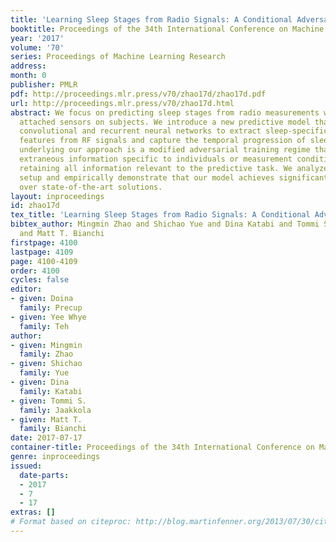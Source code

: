 ```yaml
---
title: 'Learning Sleep Stages from Radio Signals: A Conditional Adversarial Architecture'
booktitle: Proceedings of the 34th International Conference on Machine Learning
year: '2017'
volume: '70'
series: Proceedings of Machine Learning Research
address: 
month: 0
publisher: PMLR
pdf: http://proceedings.mlr.press/v70/zhao17d/zhao17d.pdf
url: http://proceedings.mlr.press/v70/zhao17d.html
abstract: We focus on predicting sleep stages from radio measurements without any
  attached sensors on subjects. We introduce a new predictive model that combines
  convolutional and recurrent neural networks to extract sleep-specific subject-invariant
  features from RF signals and capture the temporal progression of sleep. A key innovation
  underlying our approach is a modified adversarial training regime that discards
  extraneous information specific to individuals or measurement conditions, while
  retaining all information relevant to the predictive task. We analyze our game theoretic
  setup and empirically demonstrate that our model achieves significant improvements
  over state-of-the-art solutions.
layout: inproceedings
id: zhao17d
tex_title: 'Learning Sleep Stages from Radio Signals: A Conditional Adversarial Architecture'
bibtex_author: Mingmin Zhao and Shichao Yue and Dina Katabi and Tommi S. Jaakkola
  and Matt T. Bianchi
firstpage: 4100
lastpage: 4109
page: 4100-4109
order: 4100
cycles: false
editor:
- given: Doina
  family: Precup
- given: Yee Whye
  family: Teh
author:
- given: Mingmin
  family: Zhao
- given: Shichao
  family: Yue
- given: Dina
  family: Katabi
- given: Tommi S.
  family: Jaakkola
- given: Matt T.
  family: Bianchi
date: 2017-07-17
container-title: Proceedings of the 34th International Conference on Machine Learning
genre: inproceedings
issued:
  date-parts:
  - 2017
  - 7
  - 17
extras: []
# Format based on citeproc: http://blog.martinfenner.org/2013/07/30/citeproc-yaml-for-bibliographies/
---
```

